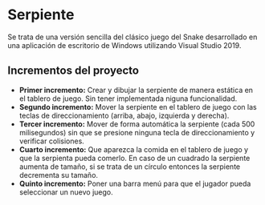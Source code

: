 # Serpiente
Se trata de una versión sencilla del clásico juego del Snake desarrollado en una aplicación de escritorio de Windows utilizando Visual Studio 2019.

Incrementos del proyecto
------------------------
* **Primer incremento:** Crear y dibujar la serpiente de manera estática en el tablero de juego. Sin tener implementada niguna funcionalidad.
* **Segundo incremento:** Mover la serpiente en el tablero de juego con las teclas de direccionamiento (arriba, abajo, izquierda y derecha).
* **Tercer incremento:** Mover de forma automática la serpiente (cada 500 milisegundos) sin que se presione ninguna tecla de direccionamiento y verificar colisiones.
* **Cuarto incremento:** Que aparezca la comida en el tablero de juego y que la serpienta pueda comerlo. En caso de un cuadrado la serpiente aumenta de tamaño, si se trata de un círculo entonces la serpiente decrementa su tamaño.
* **Quinto incremento:** Poner una barra menú para que el jugador pueda seleccionar un nuevo juego.


